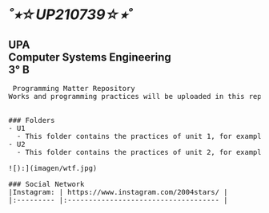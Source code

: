 # ___˚⭒☆UP210739☆⭒˚___
## UPA<br>Computer Systems Engineering<br>3° B
<pre> Programming Matter Repository<br>Works and programming practices will be uploaded in this repository.
<br>
### Folders
- U1
  - This folder contains the practices of unit 1, for example program 01_HelloWorld.cpp the first program made in Visual Studio Code in the C++ language.
- U2
  - This folder contains the practices of unit 2, for example program IfSimple.cpp first program in C++ using the If code.<br>
![):](imagen/wtf.jpg)

### Social Network
|Instagram: | https://www.instagram.com/2004stars/ |
|:--------- |:------------------------------------ |
